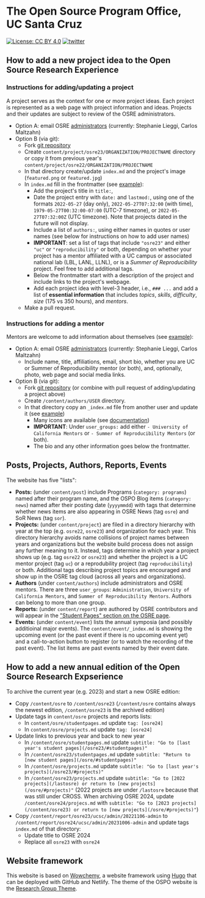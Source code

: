 # The Open Source Program Office, UC Santa Cruz

[![License: CC BY 4.0](https://img.shields.io/badge/License-CC_BY_4.0-lightgrey.svg)](https://creativecommons.org/licenses/by/4.0/)
[![twitter](https://img.shields.io/twitter/follow/UC_OSPO?style=social)](https://twitter.com/UC_OSPO)

## How to add a new project idea to the Open Source Research Experience

### Instructions for adding/updating a project

A project serves as the context for one or more project ideas. Each project is represented as a web page with project information and ideas. Projects and their updates are subject to review of the OSRE administrators. 

- Option A: email OSRE [administrators](mailto:slieggi@ucsc.edu) (currently: Stephanie Lieggi, Carlos Maltzahn)
- Option B (via git):
  - Fork [git repository](https://github.com/ucsc-ospo/ucsc-ospo.github.io)
  - Create `content/project/osre23/ORGANIZATION/PROJECTNAME` directory or copy it from previous year's `content/project/osre22/ORGANIZATION/PROJECTNAME`
  - In that directory create/update `index.md` and the project's image (`featured.png` or `featured.jpg`) 
  - In `index.md` fill in the frontmatter (see [example](https://raw.githubusercontent.com/ucsc-ospo/ucsc-ospo.github.io/main/content/project/osre22/ucsc/polyphorm/index.md)):
    - Add the project's title in `title:`, 
    - Date the project entry with `date:` and `lastmod:`, using one of the formats `2022-05-27` (day only), `2022-05-27T07:32:00` (with time), `1979-05-27T00:32:00-07:00` (UTC-7 timezone), or `2022-05-27T07:32:00Z` (UTC timezone). Note that projects dated in the future will not display.
    - Include a list of `authors:`, using either names in quotes or user names (see below for instructions on how to add user names)
    - **IMPORTANT**: set a list of tags that include `"osre23"` and either `"uc"` or `"reproducibility"` or both, depending on whether your project has a mentor affiliated with a UC campus or associated national lab (LBL, LANL, LLNL), or is a _Summer of Reproducibility_ project. Feel free to add additional tags.
    - Below the frontmatter start with a description of the project and include links to the project's webpage. 
    - Add each project idea with level-3 header, i.e., `### ...` and add a list of **essential information** that includes *topics*, *skills*, *difficulty*, *size* (175 vs 350 hours), and *mentors*.
  - Make a pull request.
  
### Instructions for adding a mentor

Mentors are welcome to add information about themselves (see [example](https://ospo.ucsc.edu/author/stephanie-lieggi/)): 
- Option A: email OSRE [administrators](mailto:slieggi@ucsc.edu) (currently: Stephanie Lieggi, Carlos Maltzahn)
  - Include name, title, affiliations, email, short bio, whether you are UC or Summer of Reproducibility mentor (or both), and, optionally, photo, web page and social media links.
- Option B (via git): 
  - Fork [git repository](https://github.com/ucsc-ospo/ucsc-ospo.github.io) (or combine with pull request of adding/updating a project above)
  - Create `/content/authors/USER` directory.
  - In that directory copy an `_index.md` file from another user and update it (see [example](https://raw.githubusercontent.com/ucsc-ospo/ucsc-ospo.github.io/main/content/authors/slieggi/_index.md))
    - Many icons are available (see [documentation](https://wowchemy.com/docs/getting-started/page-builder/#icons))
    - **IMPORTANT**: Under `user_groups:` add either `- University of California Mentors` or `- Summer of Reproducibility Mentors` (or both).
    - The bio and any other information goes below the frontmatter.

## Posts, Projects, Authors, Reports, Events

The website has five "lists": 
- **Posts:** (under `content/post`) include Programs (`category: programs`) named after their program name, and the OSPO Blog items (`category: news`) named after their posting date (`yyyymmdd`) with tags that determine whether news items are also appearing in OSRE News (tag `osre`) and SoR News (tag `sor`).
- **Projects:** (under `content/project`) are filed in a directory hierarchy with year at the top (e.g. `osre22`, `osre23`) and organization for each year. This directory hierarchy avoids name collisions of project names between years and organizations but the website build process does not assign any further meaning to it. Instead, tags determine in which year a project shows up (e.g. tag `osre22` or `osre23`) and whether the project is a UC mentor project (tag `uc`) or a reprodubility project (tag `reproducibility`) or both. Additional tags describing project topics are encouraged and show up in the OSRE tag cloud (across all years and organizations).
- **Authors** (under `content/authors`) include administrators and OSRE mentors. There are three `user_groups`: `Administration`, `University of California Mentors`, and `Summer of Reproducibility Mentors`. Authors can belong to more than one group.
- **Reports:** (under `content/report`) are authored by OSRE contributors and will appear in the ["Student Pages" section on the OSRE page](https://ospo.ucsc.edu/osre/#studentpages).
- **Events:** (under `content/event`) lists the annual symposia (and possibly additioinal major events). The `content/event/_index.md` is showing the upcoming event (or the past event if there is no upcoming event yet) and a call-to-action button to register (or to watch the recording of the past event). The list items are past events named by their event date.

## How to add a new annual edition of the Open Source Research Expserience

To archive the current year (e.g. 2023) and start a new OSRE edition: 
- Copy `/content/osre` to `/content/osre23` (`/content/osre` contains always the newest edition, `/content/osre23` is the archived edition)
- Update tags in `content/osre` projects and reports lists:
  - In `content/osre/studentpages.md` update `tag: [osre24]`
  - In `content/osre/projects.md` update `tag: [osre24]`
- Update links to previous year and back to new year
  - In `/content/osre/studentpages.md` update `subtitle: "Go to [last year's student pages](/osre23/#studentpages)"`
  - In `/content/osre23/studentpages.md` update `subtitle: "Return to [new student pages](/osre/#studentpages)"`
  - In `/content/osre/projects.md` update `subtitle: "Go to [last year's projects](/osre23/#projects)"`
  - In `/content/osre23/projects.md` update `subtitle: "Go to [2022 projects](/lastosre) or return to [new projects](/osre/#projects)"` (2022 projects are under `/lastosre` because that was still under CROSS. When archiving OSRE 2024, update `/content/osre24/projecs.md` with `subtitle: "Go to [2023 projects](/content/osre23) or return to [new projects](/osre/#projects)"`)
- Copy `/content/report/osre23/ucsc/admin/20221106-admin` to `/content/report/osre24/ucsc/admin/20231006-admin` and update tags `index.md` of that directory:
  - Update title to OSRE 2024
  - Replace all `osre23` with `osre24`

## Website framework

This website is based on [Wowchemy](https://wowchemy.com), a website framework using [Hugo](https://github.com/gohugoio/hugo) that can be deployed with GitHub and Netlify. The theme of the OSPO website is the [Research Group Theme](https://research-group.netlify.app/).
